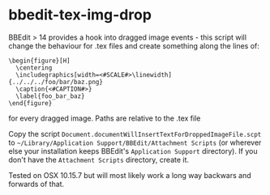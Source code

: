 # bbedit-tex-img-drop

BBEdit > 14 provides a hook into dragged image events - this script will change the behaviour for .tex files and create something along the lines of:

```
\begin{figure}[H]
  \centering
  \includegraphics[width=<#SCALE#>\linewidth]{../../../foo/bar/baz.png}
  \caption{<#CAPTION#>}
  \label{foo_bar_baz}
\end{figure}
```

for every dragged image.  Paths are relative to the .tex file

Copy the script `Document.documentWillInsertTextForDroppedImageFile.scpt` to `~/Library/Application Support/BBEdit/Attachment Scripts` (or wherever else your installation keeps BBEdit's `Application Support` directory).  If you don't have the `Attachment Scripts` directory, create it.

Tested on OSX 10.15.7 but will most likely work a long way backwars and forwards of that.
